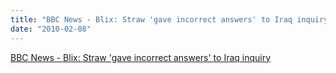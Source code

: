 ```yaml
---
title: "BBC News - Blix: Straw 'gave incorrect answers' to Iraq inquiry"
date: "2010-02-08"
---
```


[BBC News - Blix: Straw 'gave incorrect answers' to Iraq inquiry](http://news.bbc.co.uk/2/hi/europe/8503454.stm)
